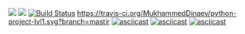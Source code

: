 <a href="https://codeclimate.com/github/codeclimate/codeclimate/maintainability"><img src="https://api.codeclimate.com/v1/badges/a99a88d28ad37a79dbf6/maintainability" /></a>
<a href="https://codeclimate.com/github/codeclimate/codeclimate/maintainability"><img src="https://api.codeclimate.com/v1/badges/a99a88d28ad37a79dbf6/maintainability" /></a>
[![Build Status](https://travis-ci.org/MukhammedDinaev/python-project-lvl1.svg?branch=master)](https://travis-ci.org/MukhammedDinaev/python-project-lvl1)
https://travis-ci.org/MukhammedDinaev/python-project-lvl1.svg?branch=mastir
[![asciicast](https://asciinema.org/a/316536.svg)](https://asciinema.org/a/316536)
[![asciicast](https://asciinema.org/a/316992.svg)](https://asciinema.org/a/316992)
[![asciicast](https://asciinema.org/a/317309.svg)](https://asciinema.org/a/317309)

